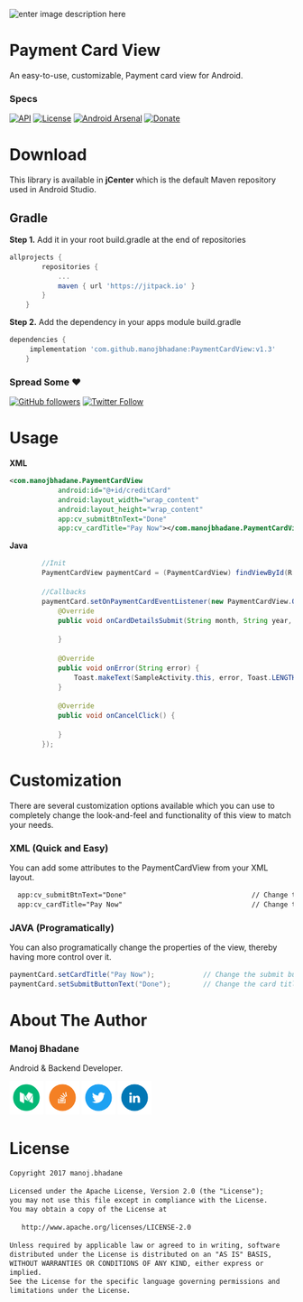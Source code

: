 
![enter image description here](https://raw.githubusercontent.com/manojbhadane/PaymentCardView/master/PaymentCardView.png)
# Payment Card View 
An easy-to-use, customizable, Payment card view for Android.

### Specs
[![API](https://img.shields.io/badge/API-15%2B-orange.svg?style=flat)](https://android-arsenal.com/api?level=15) [![License](https://img.shields.io/badge/License-Apache%202.0-blue.svg)](https://opensource.org/licenses/Apache-2.0) 
[![Android Arsenal](https://img.shields.io/badge/Android%20Arsenal-Payment%20Card%20View-brightgreen.svg?style=plastic)](https://android-arsenal.com/details/1/7417)
[![Donate](https://img.shields.io/badge/Donate-PayPal-blue.svg)](https://paypal.me/manojbhadane)

# Download

This library is available in **jCenter** which is the default Maven repository used in Android Studio.

## Gradle 
**Step 1.** Add it in your root build.gradle at the end of repositories
```gradle
allprojects {
		repositories {
			...
			maven { url 'https://jitpack.io' }
		}
	}
```
**Step 2.** Add the dependency in your apps module build.gradle
```gradle
dependencies {
     implementation 'com.github.manojbhadane:PaymentCardView:v1.3'
	}
```

### Spread Some :heart:
[![GitHub followers](https://img.shields.io/github/followers/manojbhadane.svg?style=social&label=Follow)](https://github.com/manojbhadane)  [![Twitter Follow](https://img.shields.io/twitter/follow/manojbhadane.svg?style=social)](https://twitter.com/Manoj_bhadane) 

# Usage
**XML**
```xml
<com.manojbhadane.PaymentCardView
            android:id="@+id/creditCard"
            android:layout_width="wrap_content"
            android:layout_height="wrap_content"
            app:cv_submitBtnText="Done"
            app:cv_cardTitle="Pay Now"></com.manojbhadane.PaymentCardView>
``` 

**Java**
```java
        //Init        
        PaymentCardView paymentCard = (PaymentCardView) findViewById(R.id.creditCard);

        //Callbacks
        paymentCard.setOnPaymentCardEventListener(new PaymentCardView.OnPaymentCardEventListener() {
            @Override
            public void onCardDetailsSubmit(String month, String year, String cardNumber, String cvv) {

            }

            @Override
            public void onError(String error) {
                Toast.makeText(SampleActivity.this, error, Toast.LENGTH_SHORT).show();
            }

            @Override
            public void onCancelClick() {

            }
        });
```

# Customization

There are several customization options available which you can use to completely change the look-and-feel and functionality of this view to match your needs.

### XML (Quick and Easy)

You can add some attributes to the PaymentCardView from your XML layout.

```xml
  app:cv_submitBtnText="Done"                               // Change the submit button text
  app:cv_cardTitle="Pay Now"                                // Change the card title text
```

### JAVA (Programatically)

You can also programatically change the properties of the view, thereby having more control over it.

```java
paymentCard.setCardTitle("Pay Now"); 		    // Change the submit button text
paymentCard.setSubmitButtonText("Done"); 	    // Change the card title text
```

# About The Author

### Manoj Bhadane

Android & Backend Developer.


<a href="https://medium.com/@manojbhadane"><img src="https://github.com/manojbhadane/Social-Icons/blob/master/medium-icon.png?raw=true" width="60"></a>
<a href="https://stackoverflow.com/users/4034678/manoj-bhadane"><img src="https://github.com/manojbhadane/Social-Icons/blob/master/stackoverflow-icon.png?raw=true" width="60"></a>
<a href="https://twitter.com/Manoj_bhadane"><img src="https://github.com/manojbhadane/Social-Icons/blob/master/twitter-icon.png?raw=true" width="60"></a>
<a href="https://in.linkedin.com/in/manojbhadane"><img src="https://github.com/manojbhadane/Social-Icons/blob/master/linkedin-icon.png?raw=true" width="60"></a>

# License

```
Copyright 2017 manoj.bhadane

Licensed under the Apache License, Version 2.0 (the "License");
you may not use this file except in compliance with the License.
You may obtain a copy of the License at

   http://www.apache.org/licenses/LICENSE-2.0

Unless required by applicable law or agreed to in writing, software
distributed under the License is distributed on an "AS IS" BASIS,
WITHOUT WARRANTIES OR CONDITIONS OF ANY KIND, either express or implied.
See the License for the specific language governing permissions and
limitations under the License.
```



